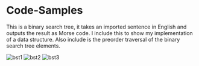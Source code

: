# Code-Samples
This is a binary search tree, it takes an imported sentence in English and outputs the result as Morse code. I include this to show my implementation of a data structure. Also include is the preorder traversal of the binary search tree elements. 

![bst1](https://user-images.githubusercontent.com/32000834/34202834-d3deb83e-e52d-11e7-9bb2-164156e47e1c.jpg)
![bst2](https://user-images.githubusercontent.com/32000834/34202838-d7200d86-e52d-11e7-9c23-cbe31e8050d4.jpg)
![bst3](https://user-images.githubusercontent.com/32000834/34202840-d989dd72-e52d-11e7-9792-543b8404e780.jpg)
